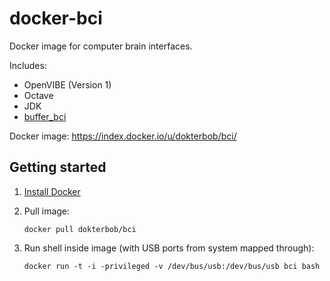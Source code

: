 docker-bci
==========

Docker image for computer brain interfaces.

Includes:
* OpenVIBE (Version 1)
* Octave
* JDK
* [buffer_bci](https://github.com/jadref/buffer_bci)

Docker image: https://index.docker.io/u/dokterbob/bci/

Getting started
---------------

1. [Install Docker](https://www.docker.io/gettingstarted/#h_installation)
2. Pull image:

       docker pull dokterbob/bci

3. Run shell inside image (with USB ports from system mapped through):

       docker run -t -i -privileged -v /dev/bus/usb:/dev/bus/usb bci bash
